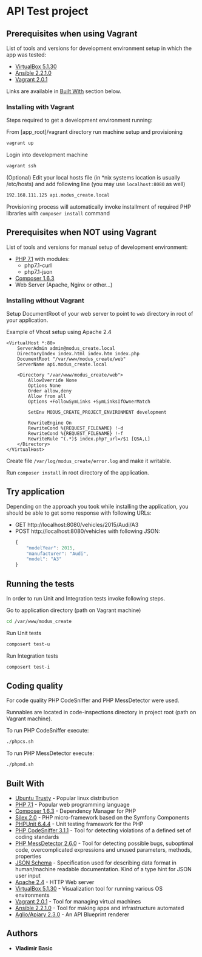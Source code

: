 # API Test project

## Prerequisites when using Vagrant

List of tools and versions for development environment setup in which the app was tested:

* [VirtualBox 5.1.30](https://www.virtualbox.org/)
* [Ansible 2.2.1.0](https://www.ansible.com/)
* [Vagrant 2.0.1](https://www.vagrantup.com/)


Links are available in [Built With](#built-with) section below.

### Installing with Vagrant

Steps required to get a development environment running:

From [app_root]/vagrant directory run machine setup and provisioning

```bash
vagrant up
```

Login into development machine

```bash
vagrant ssh
```

(Optional) Edit your local hosts file (in *nix systems location is usually /etc/hosts) and add following line (you may use `localhost:8080` as well) 

```bash
192.168.111.125 api.modus_create.local
```

Provisioning process will automatically invoke installment of required PHP libraries with `composer install` command

## Prerequisites when NOT using Vagrant

List of tools and versions for manual setup of development environment:

* [PHP 7.1](http://php.net/) with modules: 
  * php7.1-curl
  * php7.1-json
* [Composer 1.6.3](https://getcomposer.org/)
* Web Server (Apache, Nginx or other...)

### Installing without Vagrant

Setup DocumentRoot of your web server to point to `web` directory in root of your application.

Example of Vhost setup using Apache 2.4

```apacheconfig
<VirtualHost *:80>
    ServerAdmin admin@modus_create.local
    DirectoryIndex index.html index.htm index.php
    DocumentRoot "/var/www/modus_create/web"
    ServerName api.modus_create.local

    <Directory "/var/www/modus_create/web">
        AllowOverride None
        Options None
        Order allow,deny
        Allow from all
        Options +FollowSymLinks +SymLinksIfOwnerMatch

        SetEnv MODUS_CREATE_PROJECT_ENVIRONMENT development

        RewriteEngine On
        RewriteCond %{REQUEST_FILENAME} !-d
        RewriteCond %{REQUEST_FILENAME} !-f
        RewriteRule ^(.*)$ index.php?_url=/$1 [QSA,L]
    </Directory>
</VirtualHost>
```

Create file `/var/log/modus_create/error.log` and make it writable.

Run `composer install` in root directory of the application.

## Try application

Depending on the approach you took while installing the application, you should be able to get some response with following URLs:
 * GET http://localhost:8080/vehicles/2015/Audi/A3
 * POST http://localhost:8080/vehicles with following JSON:
   ```javascript
   {
       "modelYear": 2015,
       "manufacturer": "Audi",
       "model": "A3"
   }
   ```  

## Running the tests

In order to run Unit and Integration tests invoke following steps.

Go to application directory (path on Vagrant machine)

```bash
cd /var/www/modus_create
```

Run Unit tests

```bash
composert test-u
```

Run Integration tests

```bash
composert test-i
```

## Coding quality

For code quality PHP CodeSniffer and PHP MessDetector were used.

Runnables are located in code-inspections directory in project root (path on Vagrant machine).

To run PHP CodeSniffer execute:

```bash
./phpcs.sh
```

To run PHP MessDetector execute:

```bash
./phpmd.sh
```

## Built With

* [Ubuntu Trusty](https://www.ubuntu.com/) - 
Popular linux distribution
* [PHP 7.1](http://php.net/) - 
Popular web programming language 
* [Composer 1.6.3](https://getcomposer.org/) - 
Dependency Manager for PHP
* [Silex 2.0](https://silex.symfony.com/) - 
PHP micro-framework based on the Symfony Components
* [PHPUnit 6.4.4](https://phpunit.de/) - 
Unit testing framework for the PHP
* [PHP CodeSniffer 3.1.1](https://github.com/squizlabs/PHP_CodeSniffer) - 
Tool for detecting violations of a defined set of coding standards
* [PHP MessDetector 2.6.0](https://phpmd.org/) - 
Tool for detecting possible bugs, suboptimal code, overcomplicated expressions and unused parameters, methods, properties
* [JSON Schema](http://json-schema.org/) - 
Specification used for describing data format in human/machine readable documentation. Kind of a type hint for JSON user input 
* [Apache 2.4](https://www.apache.org/) - 
HTTP Web server
* [VirtualBox 5.1.30](https://www.virtualbox.org/) - 
Visualization tool for running various OS environments 
* [Vagrant 2.0.1](https://www.vagrantup.com/) - 
Tool for managing virtual machines
* [Ansible 2.2.1.0](https://www.ansible.com/) - 
Tool for making apps and infrastructure automated
* [Aglio/Apiary 2.3.0](https://github.com/danielgtaylor/aglio) - 
An API Blueprint renderer

## Authors

* **Vladimir Basic**